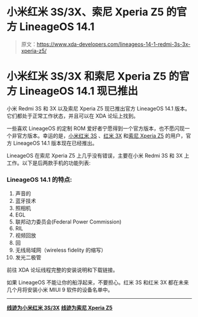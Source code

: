 # 小米红米 3S/3X、索尼 Xperia Z5 的官方 LineageOS 14.1

> 原文：<https://www.xda-developers.com/lineageos-14-1-redmi-3s-3x-xperia-z5/>

# 小米红米 3S/3X 和索尼 Xperia Z5 的官方 LineageOS 14.1 现已推出

小米 Redmi 3S 和 3X 以及索尼 Xperia Z5 现已推出官方 LineageOS 14.1 版本。它们都处于正常工作状态，并且可以在 XDA 论坛上找到。

一些喜欢 LineageOS 的定制 ROM 爱好者宁愿得到一个官方版本，也不愿闪现一个非官方版本。幸运的是，[小米红米 3S](https://www.xda-developers.com/xiaomi-redmi-3s-and-redmi-3s-prime-quick-first-impressions/) 、[红米 3X](https://forum.xda-developers.com/xiaomi-redmi-3s/development/rom-lineageos-14-1-land-t3576227) 和[索尼 Xperia Z5](https://forum.xda-developers.com/xperia-z5/orig-development/cm-14-1-lineageos-t3536846) 的用户，官方 LineageOS 14.1 版本现在已经推出。

LineageOS 在索尼 Xperia Z5 上几乎没有错误，主要在小米 Redmi 3S 和 3X 上工作。以下是后两款手机的功能列表:

### LineageOS 14.1 的特点:

1.  声音的
2.  蓝牙技术
3.  照相机
4.  EGL
5.  联邦动力委员会(Federal Power Commission)
6.  RIL
7.  视频回放
8.  回
9.  无线局域网（wireless fidelity 的缩写）
10.  发光二极管

前往 XDA 论坛线程完整的安装说明和下载链接。

如果 LineageOS 不能让你的船浮起来，不要担心。红米 3S 和红米 3X 都在未来几个月将安装小米 MIUI 9 软件的设备名单中。

* * *

[**线迹为小米红米 3S/3X**](https://forum.xda-developers.com/xiaomi-redmi-3s/development/rom-lineageos-14-1-land-t3576227) [**线迹为索尼 Xperia Z5**](https://download.lineageos.org/sumire)